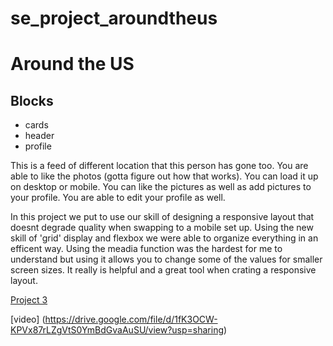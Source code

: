 # se_project_aroundtheus

# Around the US

## Blocks

- cards
- header
- profile

This is a feed of different location that this person has gone too. You are able to like the photos (gotta figure out how that works). You can load it up on desktop or mobile. You can like the pictures as well as add pictures to your profile. You are able to edit your profile as well.

In this project we put to use our skill of designing a responsive layout that doesnt degrade quality when swapping to a mobile set up. Using the new skill of 'grid' display and flexbox we were able to organize everything in an efficent way. Using the meadia function was the hardest for me to understand but using it allows you to change some of the values for smaller screen sizes. It really is helpful and a great tool when crating a responsive layout.

[Project 3](clee170.github.io/se_project_aroundtheus/ "Around the US")

[video] (https://drive.google.com/file/d/1fK3OCW-KPVx87rLZgVtS0YmBdGvaAuSU/view?usp=sharing)
